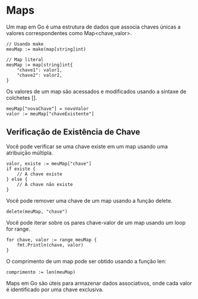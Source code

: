 # Maps 

Um map em Go é uma estrutura de dados que associa chaves únicas a valores correspondentes como Map<chave,valor>. 

```
// Usando make
meuMap := make(map[string]int)

// Map literal
meuMap := map[string]int{
    "chave1": valor1,
    "chave2": valor2,
}
```
Os valores de um map são acessados e modificados usando a sintaxe de colchetes [].

```
meuMap["novaChave"] = novoValor
valor := meuMap["chaveExistente"]
```
## Verificação de Existência de Chave 
Você pode verificar se uma chave existe em um map usando uma atribuição múltipla.

```
valor, existe := meuMap["chave"]
if existe {
    // A chave existe
} else {
    // A chave não existe
}
```

Você pode remover uma chave de um map usando a função delete.

```
delete(meuMap, "chave")
```

Você pode iterar sobre os pares chave-valor de um map usando um loop for range.

```
for chave, valor := range meuMap {
    fmt.Println(chave, valor)
}
```
O comprimento de um map pode ser obtido usando a função len: 

```
comprimento := len(meuMap)
```
Maps em Go são úteis para armazenar dados associativos, onde cada valor é identificado por uma chave exclusiva.